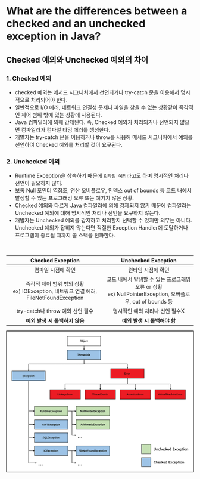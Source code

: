 # What are the differences between a checked and an unchecked exception in Java?
## Checked 예외와 Unchecked 예외의 차이

### 1. Checked 예외

- checked 예외는 메서드 시그니처에서 선언되거나 try-catch 문을 이용해서 명시적으로 처리되어야 한다.
- 일반적으로 I/O 에러, 네트워크 연결성 문제나 파일을 찾을 수 없는 상황같이 즉각적인 제어 범위 밖에 있는 상황에 사용된다.
- Java 컴파일러에 의해 강제된다. 즉, Checked 예외가 처리되거나 선언되지 않으면 컴파일러가 컴파일 타임 에러를 생성한다.
- 개발자는 try-catch 문을 이용하거나 throw를 사용해 메서드 시그니처에서 예외를 선언하여 Checked 예외를 처리할 것이 요구된다.

### 2. Unchecked 예외

- Runtime Exception을 상속하기 때문에 `런타임 예외`라고도 하며 명시적인 처리나 선언이 필요하지 않다.
- 보통 Null 포인터 역참조, 연산 오버플로우, 인덱스 out of bounds 등 코드 내에서 발생할 수 있는 프로그래밍 오류 또는 예기치 않은 상황.
- Checked 예외와 다르게 Java 컴파일러에 의해 강제되지 않기 때문에 컴파일러는 Unchecked 예외에 대해 명시적인 처리나 선언을 요구하지 않는다.
- 개발자는 Unchecked 예외를 감지하고 처리할지 선택할 수 있지만 의무는 아니다. Unchecked 예외가 잡히지 않는다면 적절한 Exception Handler에 도달하거나 프로그램이 종료될 때까지 콜 스택을 전파한다.

<br>

|                           Checked Exception                           |                                Unchecked Exception                                 |
|:---------------------------------------------------------------------:|:----------------------------------------------------------------------------------:|
|                              컴파일 시점에 확인                               |                                     런타임 시점에 확인                                     |
| 즉각적 제어 범위 밖의 상황<br>ex) IOException, 네트워크 연결 에러, FileNotFoundException | 코드 내에서 발생할 수 있는 프로그래밍 오류 or 상황<br>ex) NullPointerException, 오버플로우, out of bounds 등 |
|                       try-catch나 throw 예외 선언 필수                       |                                 명시적인 예외 처리나 선언 필수X                                 |
|                          **예외 발생 시 롤백하지 않음**                          |                                 **예외 발생 시 롤백해야 함**                                 |

![](q05.png)